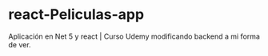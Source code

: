 # react-Peliculas-app
Aplicación en Net 5 y react | Curso Udemy modificando backend a mi forma de ver.
